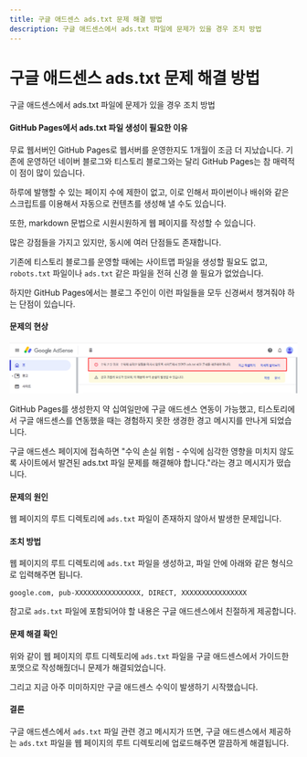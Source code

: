 ```yaml
---
title: 구글 애드센스 ads.txt 문제 해결 방법
description: 구글 애드센스에서 ads.txt 파일에 문제가 있을 경우 조치 방법
---
```



구글 애드센스 ads.txt 문제 해결 방법
===


구글 애드센스에서 ads.txt 파일에 문제가 있을 경우 조치 방법


#### GitHub Pages에서 ads.txt 파일 생성이 필요한 이유


무료 웹서버인 GitHub Pages로 웹서버를 운영한지도 
1개월이 조금 더 지났습니다. 
기존에 운영하던 네이버 블로그와 티스토리 블로그와는 달리 
GitHub Pages는 참 매력적이 점이 많이 있습니다. 


하루에 발행할 수 있는 페이지 수에 제한이 없고, 
이로 인해서 파이썬이나 배쉬와 같은 스크립트를 이용해서 
자동으로 컨텐츠를 생성해 낼 수도 있습니다. 


또한, markdown 문법으로 시원시원하게 웹 페이지를 작성할 수 있습니다. 


많은 강점들을 가지고 있지만, 동시에 여러 단점들도 존재합니다. 


기존에 티스토리 블로그를 운영할 때에는 사이트맵 파일을 생성할 필요도 없고, 
<code>robots.txt</code> 파일이나 <code>ads.txt</code> 같은 파일을 
전혀 신경 쓸 필요가 없었습니다. 


하지만 GitHub Pages에서는 블로그 주인이 이런 파일들을 
모두 신경써서 챙겨줘야 하는 단점이 있습니다. 


#### 문제의 현상


![수익 손실 위험 - 수익에 심각한 영향을 미치지 않도록 사이트에서 발견된 ads.txt 파일 문제를 해결해야 합니다.](014-google-adsense-ads-txt-warning.png)


GitHub Pages를 생성한지 약 십여일만에 구글 애드센스 연동이 가능했고, 
티스토리에서 구글 애드센스를 연동했을 때는 경험하지 못한 
생경한 경고 메시지를 만나게 되었습니다. 


구글 애드센스 페이지에 접속하면 "수익 손실 위험 - 수익에 심각한 영향을 미치지 않도록 사이트에서 발견된 ads.txt 파일 문제를 해결해야 합니다."라는 경고 메시지가 떴습니다. 


#### 문제의 원인


웹 페이지의 루트 디렉토리에 <code>ads.txt</code> 파일이 존재하지 않아서 발생한 문제입니다. 


#### 조치 방법


웹 페이지의 루트 디렉토리에 <code>ads.txt</code> 파일을 생성하고, 
파일 안에 아래와 같은 형식으로 입력해주면 됩니다. 


```
google.com, pub-XXXXXXXXXXXXXXXX, DIRECT, XXXXXXXXXXXXXXXX
```


참고로 <code>ads.txt</code> 파일에 포함되어야 할 내용은 
구글 애드센스에서 친절하게 제공합니다. 


#### 문제 해결 확인


위와 같이 웹 페이지의 루트 디렉토리에 <code>ads.txt</code> 파일을 
구글 애드센스에서 가이드한 포맷으로 작성해줬더니 문제가 해결되었습니다. 


그리고 지금 아주 미미하지만 구글 애드센스 수익이 발생하기 시작했습니다. 


#### 결론


구글 애드센스에서 <code>ads.txt</code> 파일 관련 경고 메시지가 뜨면, 
구글 애드센스에서 제공하는 <code>ads.txt</code> 파일을 
웹 페이지의 루트 디렉토리에 업로드해주면 깔끔하게 해결됩니다. 



